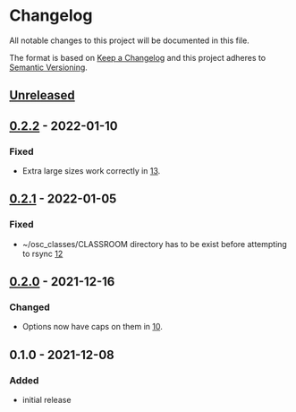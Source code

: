 # Changelog
All notable changes to this project will be documented in this file.

The format is based on [Keep a Changelog](http://keepachangelog.com/en/1.0.0/)
and this project adheres to [Semantic Versioning](http://semver.org/spec/v2.0.0.html).

## [Unreleased]

## [0.2.2] - 2022-01-10

### Fixed

- Extra large sizes work correctly in [13](https://github.com/OSC/bc_classroom_jupyter/pull/13).

## [0.2.1] - 2022-01-05

### Fixed

- ~/osc_classes/CLASSROOM directory has to be exist before attempting to rsync
  [12](https://github.com/OSC/bc_classroom_jupyter/pull/12)

## [0.2.0] - 2021-12-16

### Changed

- Options now have caps on them in [10](https://github.com/OSC/bc_classroom_jupyter/pull/10).

## 0.1.0 - 2021-12-08

### Added
- initial release

[Unreleased]: https://github.com/OSC/bc_classroom_jupyter/compare/v0.2.2...HEAD
[0.2.2]: https://github.com/OSC/bc_classroom_jupyter/compare/v0.2.1...v0.2.2
[0.2.1]: https://github.com/OSC/bc_classroom_jupyter/compare/v0.2.0...v0.2.1
[0.2.0]: https://github.com/OSC/bc_classroom_jupyter/compare/v0.1.0...v0.2.0
